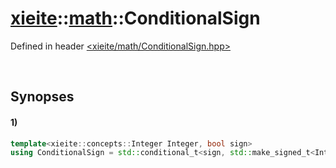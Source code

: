 # [xieite](../../xieite.md)\:\:[math](../../math.md)\:\:ConditionalSign
Defined in header [<xieite/math/ConditionalSign.hpp>](../../../include/xieite/math/ConditionalSign.hpp)

&nbsp;

## Synopses
#### 1)
```cpp
template<xieite::concepts::Integer Integer, bool sign>
using ConditionalSign = std::conditional_t<sign, std::make_signed_t<Integer>, std::make_unsigned_t<Integer>>;
```
